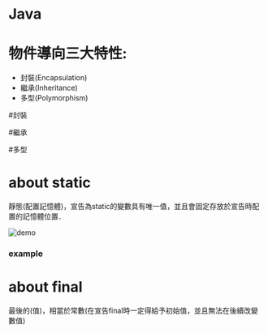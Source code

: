 # Java

# 物件導向三大特性:
 - 封裝(Encapsulation)
 - 繼承(Inheritance)
 - 多型(Polymorphism)
 
 #封裝
 
 #繼承
 
 #多型

# about static
靜態(配置記憶體)，宣告為static的變數具有唯一值，並且會固定存放於宣告時配置的記憶體位置．

![demo](/image/demo.png)

### example


# about final
最後的(值)，相當於常數(在宣告final時一定得給予初始值，並且無法在後續改變數值)

